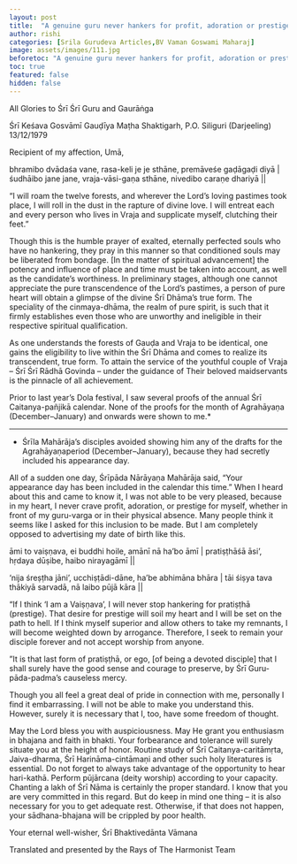 ```yaml
---
layout: post
title:  "A genuine guru never hankers for profit, adoration or prestige"
author: rishi
categories: [Srila Gurudeva Articles,BV Vaman Goswami Maharaj]
image: assets/images/111.jpg
beforetoc: "A genuine guru never hankers for profit, adoration or prestige"
toc: true
featured: false
hidden: false
---
```



All Glories to Śrī Śrī Guru and Gaurāṅga
 

Śrī Keśava Gosvāmī Gauḍīya Maṭha
Shaktigarh, P.O. Siliguri (Darjeeling)
13/12/1979

Recipient of my affection, Umā,
 

bhramibo dvādaśa vane,
rasa-keli je je sthāne,
premāveśe gaḍāgaḍi diyā |
śudhāibo jane jane,
vraja-vāsi-gaṇa sthāne,
nivedibo caraṇe dhariyā ||
 

“I will roam the twelve forests, and wherever the Lord’s loving pastimes took place, I will roll in the dust in the rapture of divine love. I will entreat each and every person who lives in Vraja and supplicate myself, clutching their feet.”

Though this is the humble prayer of exalted, eternally perfected souls who have no hankering, they pray in this manner so that conditioned souls may be liberated from bondage. [In the matter of spiritual advancement] the potency and influence of place and time must be taken into account, as well as the candidate’s worthiness. In preliminary stages, although one cannot appreciate the pure transcendence of the Lord’s pastimes, a person of pure heart will obtain a glimpse of the divine Śrī Dhāma’s true form. The speciality of the cinmaya-dhāma, the realm of pure spirit, is such that it firmly establishes even those who are unworthy and ineligible in their respective spiritual qualification. 

As one understands the forests of Gauḍa and Vraja to be identical, one gains the eligibility to live within the Śrī Dhāma and comes to realize its transcendent, true form. To attain the service of the youthful couple of Vraja – Śrī Śrī Rādhā Govinda – under the guidance of Their beloved maidservants is the pinnacle of all achievement.

Prior to last year’s Dola festival, I saw several proofs of the annual Śrī Caitanya-pañjikā calendar. None of the proofs for the month of Agrahāyaṇa (December–January) and onwards were shown to me.*

__________________

* Śrīla Mahārāja’s disciples avoided showing him any of the drafts for the Agrahāyaṇaperiod (December–January), because they had secretly included his appearance day.

All of a sudden one day, Śrīpāda Nārāyaṇa Mahārāja said, “Your appearance day has been included in the calendar this time.” When I heard about this and came to know it, I was not able to be very pleased, because in my heart, I never crave profit, adoration, or prestige for myself, whether in front of my guru-varga or in their physical absence. Many people think it seems like I asked for this inclusion to be made. But I am completely opposed to advertising my date of birth like this. 
 

āmi to vaiṣṇava, ei buddhi hoile, amānī nā ha’bo āmī |
pratiṣṭhāśā āsi’, hṛdaya dūṣibe, haibo nirayagāmī ||

‘nija śreṣṭha jāni’, ucchiṣṭādi-dāne, ha’be abhimāna bhāra |
tāi śiṣya tava thākiyā sarvadā, nā laibo pūjā kāra ||
 

“If I think ‘I am a Vaiṣṇava’, I will never stop hankering for pratiṣṭhā (prestige). That desire for prestige will soil my heart and I will be set on the path to hell. If I think myself superior and allow others to take my remnants, I will become weighted down by arrogance. Therefore, I seek to remain your disciple forever and not accept worship from anyone.

”It is that last form of pratiṣṭhā, or ego, [of being a devoted disciple] that I shall surely have the good sense and courage to preserve, by Śrī Guru-pāda-padma’s causeless mercy.

Though you all feel a great deal of pride in connection with me, personally I find it embarrassing. I will not be able to make you understand this. However, surely it is necessary that I, too, have some freedom of thought.

May the Lord bless you with auspiciousness. May He grant you enthusiasm in bhajana and faith in bhakti. Your forbearance and tolerance will surely situate you at the height of honor. Routine study of Śrī Caitanya-caritāmṛta, Jaiva-dharma, Śrī Harināma-cintāmaṇi and other such holy literatures is essential. Do not forget to always take advantage of the opportunity to hear hari-kathā. Perform pūjārcana (deity worship) according to your capacity. Chanting a lakh of Śrī Nāma is certainly the proper standard. I know that you are very committed in this regard. But do keep in mind one thing – it is also necessary for you to get adequate rest. Otherwise, if that does not happen, your sādhana-bhajana will be crippled by poor health.

 Your eternal well-wisher,
Śrī Bhaktivedānta Vāmana

Translated and presented
by the Rays of The Harmonist Team